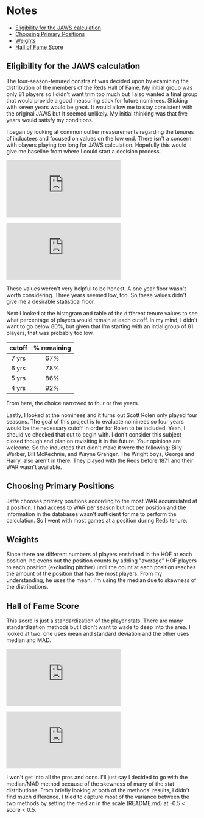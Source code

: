 Notes
================

-   [Eligibility for the JAWS calculation](#eligibility-for-the-jaws-calculation)
-   [Choosing Primary Positions](#choosing-primary-positions)
-   [Weights](#weights)
-   [Hall of Fame Score](#hall-of-fame-score)

Eligibility for the JAWS calculation
------------------------------------

The four-season-tenured constraint was decided upon by examining the distribution of the members of the Reds Hall of Fame. My initial group was only 81 players so I didn't want trim too much but I also wanted a final group that would provide a good measuring stick for future nominees. Sticking with seven years would be great. It would allow me to stay consistent with the original JAWS but it seemed unlikely. My initial thinking was that five years would satisfy my conditions.

I began by looking at common outlier measurements regarding the tenures of inductees and focused on values on the low end. There isn't a concern with players playing *too* long for JAWS calculation. Hopefully this would give me baseline from where I could start a decision process.

![\\text{threshold} = \\text{median} - 2\*\\text{MAD} = 3.0696](https://latex.codecogs.com/png.latex?%5Ctext%7Bthreshold%7D%20%3D%20%5Ctext%7Bmedian%7D%20-%202%2A%5Ctext%7BMAD%7D%20%3D%203.0696 "\text{threshold} = \text{median} - 2*\text{MAD} = 3.0696")

![\\text{threshold} = \\text{1st quartile} - 1.5\*\\text{IQR} = 1](https://latex.codecogs.com/png.latex?%5Ctext%7Bthreshold%7D%20%3D%20%5Ctext%7B1st%20quartile%7D%20-%201.5%2A%5Ctext%7BIQR%7D%20%3D%201 "\text{threshold} = \text{1st quartile} - 1.5*\text{IQR} = 1")

These values weren't very helpful to be honest. A one year floor wasn't worth considering. Three years seemed low, too. So these values didn't give me a desirable statistical floor.

Next I looked at the histogram and table of the different tenure values to see what percentage of players would remain at each cutoff. In my mind, I didn't want to go below 80%, but given that I'm starting with an intial group of 81 players, that was probably too low.

| cutoff | % remaining |
|:------:|:-----------:|
|  7 yrs |     67%     |
|  6 yrs |     78%     |
|  5 yrs |     86%     |
|  4 yrs |     92%     |

From here, the choice narrowed to four or five years.

Lastly, I looked at the nominees and it turns out Scott Rolen only played four seasons. The goal of this project is to evaluate nominees so four years would be the necessary cutoff in order for Rolen to be included. Yeah, I should've checked that out to begin with. I don't consider this subject closed though and plan on revisiting it in the future. Your opinions are welcome. So the inductees that didn't make it were the following: Billy Werber, Bill McKechnie, and Wayne Granger. The Wright boys, George and Harry, also aren't in there. They played with the Reds before 1871 and their WAR wasn't available.

Choosing Primary Positions
--------------------------

Jaffe chooses primary positions according to the most WAR accumulated at a position. I had access to WAR per season but not per position and the information in the databases wasn't sufficient for me to perform the calculation. So I went with most games at a position during Reds tenure.

Weights
-------

Since there are different numbers of players enshrined in the HOF at each position, he evens out the position counts by adding "average" HOF players to each position (excluding pitcher) until the count at each position reaches the amount of the position that has the most players. From my understanding, he uses the mean. I'm using the median due to skewness of the distributions.

Hall of Fame Score
------------------

This score is just a standardization of the player stats. There are many standardization methods but I didn't want to wade to deep into the area. I looked at two: one uses mean and standard deviation and the other uses median and MAD.

![\\text{score} = \\frac{\\text{player stat value} - \\text{HOF stat median}}{\\text{HOF stat MAD}}](https://latex.codecogs.com/png.latex?%5Ctext%7Bscore%7D%20%3D%20%5Cfrac%7B%5Ctext%7Bplayer%20stat%20value%7D%20-%20%5Ctext%7BHOF%20stat%20median%7D%7D%7B%5Ctext%7BHOF%20stat%20MAD%7D%7D "\text{score} = \frac{\text{player stat value} - \text{HOF stat median}}{\text{HOF stat MAD}}")

![\\text{score} = \\frac{\\text{player stat value} - \\text{HOF stat mean}}{\\text{HOF stat sd}}](https://latex.codecogs.com/png.latex?%5Ctext%7Bscore%7D%20%3D%20%5Cfrac%7B%5Ctext%7Bplayer%20stat%20value%7D%20-%20%5Ctext%7BHOF%20stat%20mean%7D%7D%7B%5Ctext%7BHOF%20stat%20sd%7D%7D "\text{score} = \frac{\text{player stat value} - \text{HOF stat mean}}{\text{HOF stat sd}}")

I won't get into all the pros and cons. I'll just say I decided to go with the median/MAD method because of the skewness of many of the stat distributions. From briefly looking at both of the methods' results, I didn't find much difference. I tried to capture most of the variance between the two methods by setting the median in the scale (README.md) at -0.5 &lt; score &lt; 0.5.

